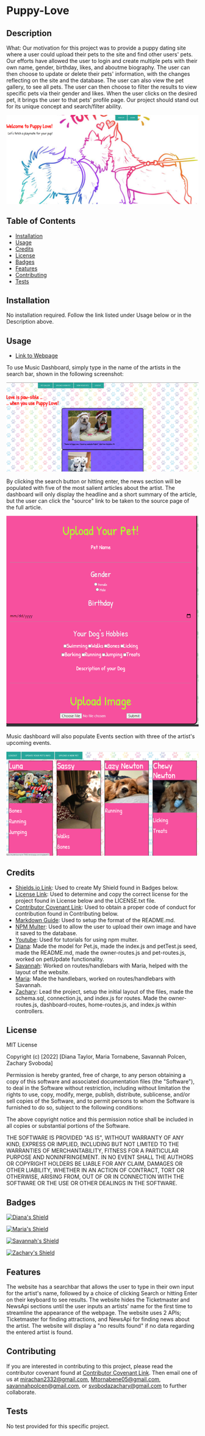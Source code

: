 # Puppy-Love

## Description

What: Our motivation for this project was to provide a puppy dating site where a user could upload their pets to the site and find other users' pets. Our efforts have allowed the user to login and create multiple pets with their own name, gender, birthday, likes, and aboutme biography. The user can then choose to update or delete their pets' information, with the changes reflecting on the site and the database. The user can also view the pet gallery, to see all pets. The user can then choose to filter the results to view specific pets via their gender and likes. When the user clicks on the desired pet, it brings the user to that pets' profile page. Our project should stand out for its unique concept and search/filter ability.

![Screenshot](./assets/images/screenshot.PNG "Screenshot")

## Table of Contents

* [Installation](#installation)
* [Usage](#usage)
* [Credits](#credits)
* [License](#license)
* [Badges](#badges)
* [Features](#features)
* [Contributing](#contributing)
* [Tests](#tests)

## Installation

No installation required. Follow the link listed under Usage below or in the Description above.

## Usage

* [Link to Webpage](https://github.com/Zsvoboda87/Puppy-Love)

To use Music Dashboard, simply type in the name of the artists in the search bar, shown in the following screenshot: 

![Screenshot2](./assets/images/screenshot2.PNG "Screenshot2")

By clicking the search button or hitting enter, the news section will be populated with five of the most salient articles about the artist. The dashboard will only display the headline and a short summary of the article, but the user can click the "source" link to be taken to the source page of the full article.

![Screenshot3](./assets/images/screenshot3.PNG "Screenshot3")

Music dashboard will also populate Events section with three of the artist's upcoming events.

![Screenshot4](./assets/images/screenshot4.PNG "Screenshot4")

## Credits

* [Shields.io Link](https://shields.io/): Used to create My Shield found in Badges below.
* [License Link](https://choosealicense.com/licenses/mit/): Used to determine and copy the correct license for the project found in License below and the LICENSE.txt file.
* [Contributor Covenant Link](https://www.contributor-covenant.org/version/2/1/code_of_conduct/code_of_conduct.md): Used to obtain a proper code of conduct for contribution found in Contributing below.
* [Markdown Guide](https://www.markdownguide.org/basic-syntax/): Used to setup the format of the README.md.
* [NPM Multer](https://www.npmjs.com/package/multer): Used to allow the user to upload their own image and have it saved to the database.
* [Youtube](https://www.youtube.com/): Used for tutorials for using npm multer.
* [Diana](https://github.com/2332fun/): Made the model for Pet.js, made the index.js and petTest.js seed, made the README.md, made the owner-routes.js and pet-routes.js, worked on petUpdate functionality.
* [Savannah](https://github.com/Savannahpolcen/): Worked on routes/handlebars with Maria, helped with the layout of the website.
* [Maria](https://github.com/mtornabene05/): Made the handlebars, worked on routes/handlebars with Savannah.
* [Zachary](https://github.com/Zsvoboda87/): Lead the project, setup the initial layout of the files, made the schema.sql, connection.js, and index.js for routes. Made the owner-routes.js, dashboard-routes, home-routes.js, and index.js within controllers.

## License

MIT License

Copyright (c) [2022] [Diana Taylor, Maria Tornabene, Savannah Polcen, Zachary Svoboda]

Permission is hereby granted, free of charge, to any person obtaining a copy
of this software and associated documentation files (the "Software"), to deal
in the Software without restriction, including without limitation the rights
to use, copy, modify, merge, publish, distribute, sublicense, and/or sell
copies of the Software, and to permit persons to whom the Software is
furnished to do so, subject to the following conditions:

The above copyright notice and this permission notice shall be included in all
copies or substantial portions of the Software.

THE SOFTWARE IS PROVIDED "AS IS", WITHOUT WARRANTY OF ANY KIND, EXPRESS OR
IMPLIED, INCLUDING BUT NOT LIMITED TO THE WARRANTIES OF MERCHANTABILITY,
FITNESS FOR A PARTICULAR PURPOSE AND NONINFRINGEMENT. IN NO EVENT SHALL THE
AUTHORS OR COPYRIGHT HOLDERS BE LIABLE FOR ANY CLAIM, DAMAGES OR OTHER
LIABILITY, WHETHER IN AN ACTION OF CONTRACT, TORT OR OTHERWISE, ARISING FROM,
OUT OF OR IN CONNECTION WITH THE SOFTWARE OR THE USE OR OTHER DEALINGS IN THE
SOFTWARE.

## Badges

[![Diana's Shield](https://img.shields.io/badge/2332fun-2332fun%20contributed%20to%20this%20project.-blueviolet)](https://github.com/2332fun)

[![Maria's Shield](https://img.shields.io/badge/mtornabene05-mtornabene05%20contributed%20to%20this%20project-ff69b4?fbclid=IwAR1fgv_7_-bzwAwIL_F0StlfEkT9IhvNPipk8QA-secF_BOJtbeCQ5p_2_E)](https://github.com/mtornabene05)

[![Savannah's Shield](https://img.shields.io/badge/Savannahpolcen-Savannahpolcen%20has%20contributed%20to%20this%20project.-brightgreen)](https://github.com/Savannahpolcen/)

[![Zachary's Shield]()](https://github.com/Zsvoboda87/)


## Features

The website has a searchbar that allows the user to type in their own input for the artist's name, followed by a choice of clicking Search or hitting Enter on their keyboard to see results. The website hides the Ticketmaster and NewsApi sections until the user inputs an artists' name for the first time to streamline the appearance of the webpage. The website uses 2 APIs; Ticketmaster for finding attractions, and NewsApi for finding news about the artist. The website will display a "no results found" if no data regarding the entered artist is found.

## Contributing

If you are interested in contributing to this project, please read the contributor covenant found at [Contributor Covenant Link](https://www.contributor-covenant.org/version/2/1/code_of_conduct/code_of_conduct.md). Then email one of us at <mirachan2332@gmail.com>, <Mtornabene05@gmail.com>, <savannahpolcen@gmail.com>, or <svobodazachary@gmail.com> to further collaborate.

## Tests

No test provided for this specific project.


